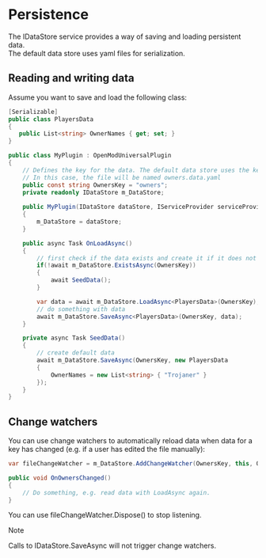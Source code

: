 # Persistence
The IDataStore service provides a way of saving and loading persistent data.  
The default data store uses yaml files for serialization.

## Reading and writing data
Assume you want to save and load the following class:
```c#
[Serializable]
public class PlayersData
{
   public List<string> OwnerNames { get; set; }
}
```

```c#
public class MyPlugin : OpenModUniversalPlugin
{
    // Defines the key for the data. The default data store uses the key as the file name for the yaml file.
    // In this case, the file will be named owners.data.yaml
    public const string OwnersKey = "owners";
    private readonly IDataStore m_DataStore;
    
    public MyPlugin(IDataStore dataStore, IServiceProvider serviceProvider) : base(serviceProvider)
    {
        m_DataStore = dataStore;
    }

    public async Task OnLoadAsync()
    {
        // first check if the data exists and create it if it does not exist
        if(!await m_DataStore.ExistsAsync(OwnersKey))
        {
            await SeedData();
        }

        var data = await m_DataStore.LoadAsync<PlayersData>(OwnersKey);        
        // do something with data
        await m_DataStore.SaveAsync<PlayersData>(OwnersKey, data);
    }

    private async Task SeedData()
    {
        // create default data
        await m_DataStore.SaveAsync(OwnersKey, new PlayersData
        {
            OwnerNames = new List<string> { "Trojaner" }
        });
    } 
}
```

## Change watchers
You can use change watchers to automatically reload data when data for a key has changed (e.g. if a user has edited the file manually):

```c#
var fileChangeWatcher = m_DataStore.AddChangeWatcher(OwnersKey, this, OnOwnersChanged);

public void OnOwnersChanged()
{
    // Do something, e.g. read data with LoadAsync again.
}
```

You can use fileChangeWatcher.Dispose() to stop listening.

> [!NOTE]
> Calls to IDataStore.SaveAsync will not trigger change watchers.